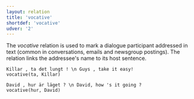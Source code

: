 ```yaml
---
layout: relation
title: 'vocative'
shortdef: 'vocative'
udver: '2'
---
```


The *vocative* relation is used to mark a dialogue participant addressed in text (common in conversations, emails and newsgroup postings). The relation links the addressee's name to its host sentence.

~~~ sdparse
Killar , ta det lungt ! \n Guys , take it easy!
vocative(ta, Killar)
~~~

~~~ sdparse
David , hur är läget ? \n David, how 's it going ?
vocative(hur, David)
~~~
<!-- Interlanguage links updated Po lis 14 15:35:45 CET 2022 -->
